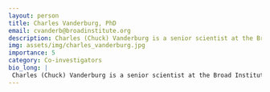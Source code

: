 ```yaml
---
layout: person
title: Charles Vanderburg, PhD
email: cvanderb@broadinstitute.org
description: Charles (Chuck) Vanderburg is a senior scientist at the Broad Institute of MIT and Harvard.  He develops methods to enable single nucleus and spatial analyses of micro-scale histopathological regions ...
img: assets/img/charles_vanderburg.jpg
importance: 5
category: Co-investigators
bio_long: |
 Charles (Chuck) Vanderburg is a senior scientist at the Broad Institute of MIT and Harvard.  He develops methods to enable single nucleus and spatial analyses of micro-scale histopathological regions from postmortem human brain and applies them to the study of a wide range of neurological disorders.  Chuck formerly served as director of the Advanced Tissue Resource Center at the Harvard NeuroDiscovery Center.
---
```

